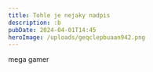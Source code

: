 ```yaml
---
title: Tohle je nejaky nadpis
description: :b
pubDate: 2024-04-01T14:45
heroImage: /uploads/geqclepbuaan942.png
---
```

mega gamer
